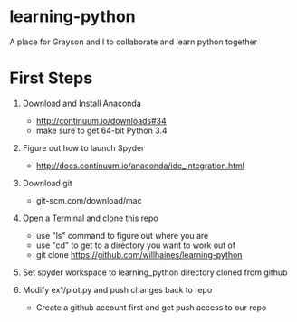 # learning-python
A place for Grayson and I to collaborate and learn python together

First Steps
===========

1. Download and Install Anaconda
    - http://continuum.io/downloads#34
    - make sure to get 64-bit Python 3.4

2. Figure out how to launch Spyder
    - http://docs.continuum.io/anaconda/ide_integration.html

3. Download git
    - git-scm.com/download/mac

4. Open a Terminal and clone this repo
    - use "ls" command to figure out where you are
    - use "cd" to get to a directory you want to work out of
    - git clone https://github.com/willhaines/learning-python

5. Set spyder workspace to learning_python directory cloned from github

6. Modify ex1/plot.py and push changes back to repo
    - Create a github account first and get push access to our repo
